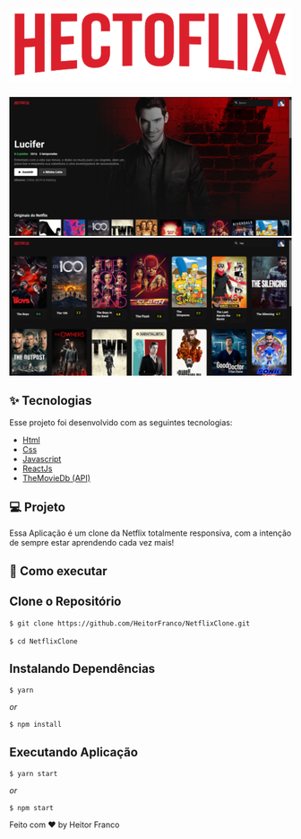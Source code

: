 <h1 align="center">
<img alt="move.it" title="move.it" src="src/assets/Logo_Hectoflix.png" />
</h1>




<img src="https://github.com/HeitorFranco/NetflixClone/blob/main/github/ScreenShot.PNG"/>
<img src="https://github.com/HeitorFranco/NetflixClone/blob/main/github/ScreenShot2.PNG"/>

## ✨ Tecnologias

Esse projeto foi desenvolvido com as seguintes tecnologias:

- [Html](https://html.com/)
- [Css](https://developer.mozilla.org/docs/Web/CSS)
- [Javascript](https://www.javascript.com/)
- [ReactJs](https://reactjs.org)
- [TheMovieDb (API)](https://www.themoviedb.org/)


## 💻 Projeto

Essa Aplicação é um clone da Netflix totalmente responsiva, com a intenção de sempre estar aprendendo cada vez mais!

## 🚀 Como executar

## Clone o Repositório

```
$ git clone https://github.com/HeitorFranco/NetflixClone.git

$ cd NetflixClone
```

## Instalando Dependências

```
$ yarn
```

_or_

```
$ npm install
```

## Executando Aplicação

```
$ yarn start
```

_or_

```
$ npm start
```

Feito com ❤️ by Heitor Franco
